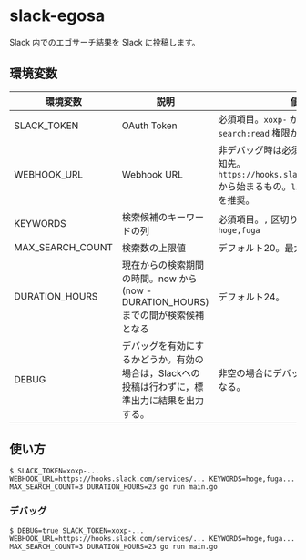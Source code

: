 # slack-egosa
Slack 内でのエゴサーチ結果を Slack に投稿します。

## 環境変数
| 環境変数 | 説明 | 値 |
| ---- | ---- | ---- |
| SLACK_TOKEN | OAuth Token | 必須項目。`xoxp-` から始まるもの。`search:read` 権限が必要。 |
| WEBHOOK_URL | Webhook URL | 非デバッグ時は必須項目。結果の通知先。`https://hooks.slack.com.services/` から始まるもの。`links:write` 権限を推奨。|
| KEYWORDS | 検索候補のキーワードの列 | 必須項目。`,` 区切りで与える。例: `hoge,fuga` |
| MAX_SEARCH_COUNT | 検索数の上限値 | デフォルト20。最大100。|
| DURATION_HOURS | 現在からの検索期間の時間。now から (now - DURATION_HOURS) までの間が検索候補となる | デフォルト24。|
| DEBUG | デバッグを有効にするかどうか。有効の場合は，Slackへの投稿は行わずに，標準出力に結果を出力する。| 非空の場合にデバッグモード有効となる。|

## 使い方
```
$ SLACK_TOKEN=xoxp-... WEBHOOK_URL=https://hooks.slack.com/services/... KEYWORDS=hoge,fuga... MAX_SEARCH_COUNT=3 DURATION_HOURS=23 go run main.go
```

### デバッグ
```
$ DEBUG=true SLACK_TOKEN=xoxp-... WEBHOOK_URL=https://hooks.slack.com/services/... KEYWORDS=hoge,fuga... MAX_SEARCH_COUNT=3 DURATION_HOURS=23 go run main.go
```
